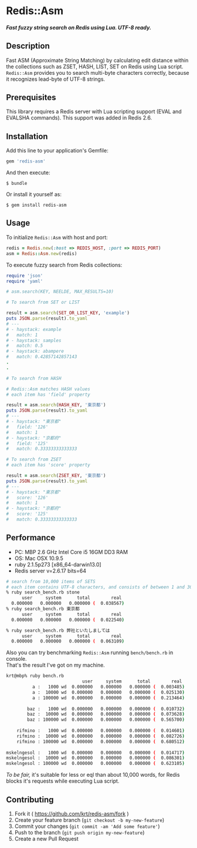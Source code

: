 # Redis::Asm

##### Fast fuzzy string search on Redis using Lua. UTF-8 ready.

## Description
Fast ASM (Approximate String Matching) by calculating edit distance within the collections such as ZSET, HASH, LIST, SET on Redis using Lua script.  
`Redis::Asm` provides you to search multi-byte characters correctly, because it recognizes lead-byte of UTF-8 strings.

## Prerequisites
This library requires a Redis server with Lua scripting support (EVAL and EVALSHA commands). This support was added in Redis 2.6.

## Installation

Add this line to your application's Gemfile:

```ruby
gem 'redis-asm'
```

And then execute:

    $ bundle

Or install it yourself as:

    $ gem install redis-asm

## Usage

To initialize `Redis::Asm` with host and port:
```ruby
redis = Redis.new(:host => REDIS_HOST, :port => REDIS_PORT)
asm = Redis::Asm.new(redis)
```
To execute fuzzy search from Redis collections:
```ruby
require 'json'
require 'yaml'

# asm.search(KEY, NEELDE, MAX_RESULTS=10)

# To search from SET or LIST

result = asm.search(SET_OR_LIST_KEY, 'example')
puts JSON.parse(result).to_yaml
# ---
# - haystack: example
#   match: 1
# - haystack: samples
#   match: 0.5
# - haystack: abampere
#   match: 0.42857142857143
.
.

# To search from HASH

# Redis::Asm matches HASH values
# each item has 'field' property

result = asm.search(HASH_KEY, '東京都')
puts JSON.parse(result).to_yaml
# ---
# - haystack: "東京都"
#   field: '126'
#   match: 1
# - haystack: "京都府"
#   field: '125'
#   match: 0.33333333333333

# To search from ZSET
# each item has 'score' property

result = asm.search(ZSET_KEY, '東京都')
puts JSON.parse(result).to_yaml
# ---
# - haystack: "東京都"
#   score: '126'
#   match: 1
# - haystack: "京都府"
#   score: '125'
#   match: 0.33333333333333
```
## Performance

 - PC: MBP 2.6 GHz Intel Core i5 16GM DD3 RAM
 - OS: Mac OSX 10.9.5
 - ruby 2.1.5p273 [x86_64-darwin13.0]
 - Redis server v=2.6.17 bits=64

```bash
# search from 10,000 items of SETS
# each item contains UTF-8 characters, and consists of between 1 and 30 chars.
% ruby search_bench.rb stone
      user     system      total        real
  0.000000   0.000000   0.000000 (  0.038567)
% ruby search_bench.rb 東京都
      user     system      total        real
  0.000000   0.000000   0.000000 (  0.022540)

% ruby search_bench.rb 弊社といたしましては
      user     system      total        real
  0.000000   0.000000   0.000000 (  0.063109)
```

Also you can try benchmarking `Redis::Asm` running `bench/bench.rb` in console.  
That's the result I've got on my machine.
```sh
krt@mbp% ruby bench.rb
                             user     system      total        real
          a :   1000 wd  0.000000   0.000000   0.000000 (  0.003485)
          a :  10000 wd  0.000000   0.000000   0.000000 (  0.025130)
          a : 100000 wd  0.000000   0.000000   0.000000 (  0.213464)
          
        baz :   1000 wd  0.000000   0.000000   0.000000 (  0.010732)
        baz :  10000 wd  0.000000   0.000000   0.000000 (  0.073628)
        baz : 100000 wd  0.000000   0.000000   0.000000 (  0.565700)
        
    rifmino :   1000 wd  0.000000   0.000000   0.000000 (  0.014601)
    rifmino :  10000 wd  0.000000   0.000000   0.000000 (  0.082726)
    rifmino : 100000 wd  0.000000   0.000000   0.000000 (  0.680512)
    
mskelngesol :   1000 wd  0.000000   0.000000   0.000000 (  0.014717)
mskelngesol :  10000 wd  0.000000   0.000000   0.000000 (  0.086301)
mskelngesol : 100000 wd  0.000000   0.000000   0.000000 (  0.623105)
```
*To be fair,* it's suitable for less or eql than about 10,000 words, for Redis blocks it's requests while executing Lua script.


## Contributing

1. Fork it ( https://github.com/krt/redis-asm/fork )
2. Create your feature branch (`git checkout -b my-new-feature`)
3. Commit your changes (`git commit -am 'Add some feature'`)
4. Push to the branch (`git push origin my-new-feature`)
5. Create a new Pull Request
